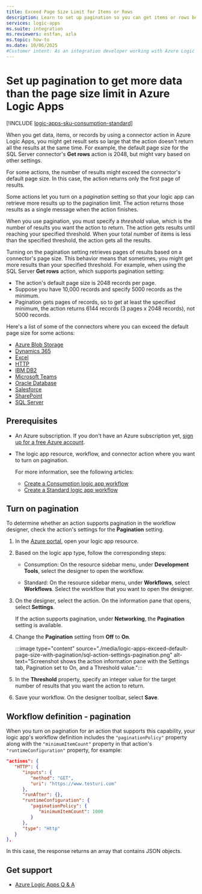 ```yaml
---
title: Exceed Page Size Limit for Items or Rows
description: Learn to set up pagination so you can get items or rows beyond the default page size limit for connector actions in workflows for Azure Logic Apps.
services: logic-apps
ms.suite: integration
ms.reviewers: estfan, azla
ms.topic: how-to
ms.date: 10/06/2025
#Customer intent: As an integration developer working with Azure Logic Apps workflows, I need to know how to set up pagination to get and manage large data results.
---
```


# Set up pagination to get more data than the page size limit in Azure Logic Apps

[!INCLUDE [logic-apps-sku-consumption-standard](../../includes/logic-apps-sku-consumption-standard.md)]

When you get data, items, or records by using a connector action in Azure Logic Apps, you might get result sets so large that the action doesn't return all the results at the same time. For example, the default page size for the SQL Server connector's **Get rows** action is 2048, but might vary based on other settings.

For some actions, the number of results might exceed the connector's default page size. In this case, the action returns only the first page of results. 

Some actions let you turn on a *pagination* setting so that your logic app can retrieve more results up to the pagination limit. The action returns those results as a single message when the action finishes.

When you use pagination, you must specify a *threshold* value, which is the number of results you want the action to return. The action gets results until reaching your specified threshold. When your total number of items is less than the specified threshold, the action gets all the results.

Turning on the pagination setting retrieves pages of results based on a connector's page size. This behavior means that sometimes, you might get more results than your specified threshold. For example, when using the SQL Server **Get rows** action, which supports pagination setting:

- The action's default page size is 2048 records per page.
- Suppose you have 10,000 records and specify 5000 records as the minimum.
- Pagination gets pages of records, so to get at least the specified minimum, the action returns 6144 records (3 pages x 2048 records), not 5000 records.

Here's a list of some of the connectors where you can exceed the default page size for some actions:

- [Azure Blob Storage](/connectors/azureblob/)
- [Dynamics 365](/connectors/dynamicscrmonline/)
- [Excel](/connectors/excel/)
- [HTTP](../connectors/connectors-native-http.md)
- [IBM DB2](/connectors/db2/)
- [Microsoft Teams](/connectors/teams/)
- [Oracle Database](/connectors/oracle/)
- [Salesforce](/connectors/salesforce/)
- [SharePoint](/connectors/sharepointonline/)
- [SQL Server](/connectors/sql/)

## Prerequisites

- An Azure subscription. If you don't have an Azure subscription yet, [sign up for a free Azure account](https://azure.microsoft.com/pricing/purchase-options/azure-account?cid=msft_learn).

- The logic app resource, workflow, and connector action where you want to turn on pagination.

  For more information, see the following articles:
  
  - [Create a Consumption logic app workflow](quickstart-create-example-consumption-workflow.md)
  - [Create a Standard logic app workflow](create-single-tenant-workflows-azure-portal.md)

## Turn on pagination

To determine whether an action supports pagination in the workflow designer, check the action's settings for the **Pagination** setting.

1. In the [Azure portal](https://portal.azure.com), open your logic app resource.

1. Based on the logic app type, follow the corresponding steps:

    - Consumption: On the resource sidebar menu, under **Development Tools**, select the designer to open the workflow.
    
    - Standard: On the resource sidebar menu, under **Workflows**, select **Workflows**. Select the workflow that you want to open the designer.

1. On the designer, select the action. On the information pane that opens, select **Settings**.

   If the action supports pagination, under **Networking**, the **Pagination** setting is available.

1. Change the **Pagination** setting from **Off** to **On**.

   :::image type="content" source="./media/logic-apps-exceed-default-page-size-with-pagination/sql-action-settings-pagination.png" alt-text="Screenshot shows the action information pane with the Settings tab, Pagination set to On, and a Threshold value.":::

1. In the **Threshold** property, specify an integer value for the target number of results that you want the action to return.

1. Save your workflow. On the designer toolbar, select **Save**.

## Workflow definition - pagination

When you turn on pagination for an action that supports this capability, your logic app's workflow definition includes the `"paginationPolicy"` property along with the `"minimumItemCount"` property in that action's `"runtimeConfiguration"` property, for example:

```json
"actions": {
   "HTTP": {
      "inputs": {
         "method": "GET",
         "uri": "https://www.testuri.com"
      },
      "runAfter": {},
      "runtimeConfiguration": {
         "paginationPolicy": {
            "minimumItemCount": 1000
         }
      },
      "type": "Http"
   }
},
```

In this case, the response returns an array that contains JSON objects.

## Get support

- [Azure Logic Apps Q & A](/answers/topics/azure-logic-apps.html)

